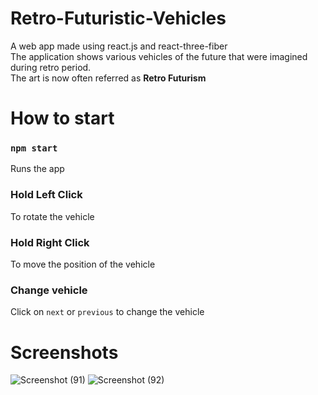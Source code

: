 # Retro-Futuristic-Vehicles
A web app made using react.js and react-three-fiber <br />
The application shows various vehicles of the future that were imagined during retro period. <br />
The art is now often referred as **Retro Futurism**

# How to start
### `npm start`
Runs the app
### Hold Left Click
To rotate the vehicle
### Hold Right Click
To move the position of the vehicle
### Change vehicle
Click on `next` or `previous` to change the vehicle

# Screenshots
![Screenshot (91)](https://user-images.githubusercontent.com/47611597/193458969-37f2eacd-a81b-48a3-a59e-b945bf05a2f3.png)
![Screenshot (92)](https://user-images.githubusercontent.com/47611597/193458971-9768bcb1-870f-4db7-bada-f7fd101bcce1.png)
